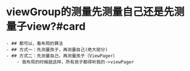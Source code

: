 # viewGroup的测量先测量自己还是先测量子view?#card
	- ## 都可以，看布局的算法
	- ## 方式一：先测量孩子，再测量自己(绝大部分)
	- ## 方式二：先测量自己，再测量孩子（ViewPager）
		- 我布局的时候就这样，所有孩子都得听我的->viewPager